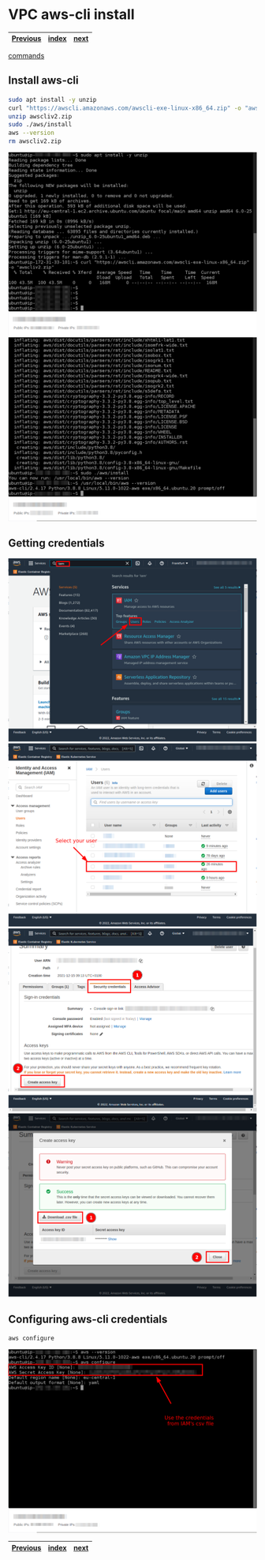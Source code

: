 # VPC aws-cli install
| [Previous](../07-vpc-docker-install/README.md) | [index](../README.md) | [next](../09-registry-creation/README.md) |
| :--- | :--: | ---: |

[commands](08-vpc-aws-cmd.txt)

## Install aws-cli

```bash
sudo apt install -y unzip
curl "https://awscli.amazonaws.com/awscli-exe-linux-x86_64.zip" -o "awscliv2.zip"
unzip awscliv2.zip
sudo ./aws/install
aws --version
rm awscliv2.zip
```


<img src="08-vpc-aws-00.png"/>
<img src="08-vpc-aws-01.png"/>

## Getting credentials 


<img src="08-vpc-aws-02.png"/>
<img src="08-vpc-aws-03.png"/>
<img src="08-vpc-aws-04.png"/>
<img src="08-vpc-aws-05.png"/>

## Configuring aws-cli credentials

```bash
aws configure
```

<img src="08-vpc-aws-06.png"/>

| [Previous](../07-vpc-docker-install/README.md) | [index](../README.md) | [next](../09-registry-creation/README.md) |
| :--- | :--: | ---: |
